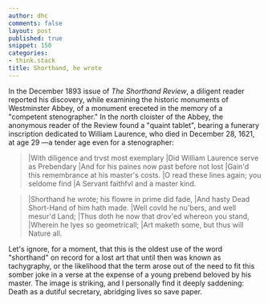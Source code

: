 ```yaml
---
author: dhc
comments: false
layout: post
published: true
snippet: 150
categories:
- think.stack
title: Shorthand, he wrote 
---
```


In the December 1893 issue of *The Shorthand Review*, a diligent reader reported his discovery, while examining the historic monuments of Westminster Abbey, of a monument ereceted in the memory of a "competent stenographer." In the north cloister of the Abbey, the anonymous reader of the Review found a "quaint tablet", bearing a funerary inscription dedicated to William Laurence, who died in December 28, 1621, at age 29 —a tender age even for a stenographer:

>|With diligence and trvst most exemplary
>|Did William Laurence serve as Prebendary
>|And for his paines now past before not lost
>|Gain'd this remembrance at his master's costs.
>|O read these lines again; you seldome find
>|A Servant faithfvl and a master kind.

>|Shorthand he wrote; his flowre in prime did fade,
>|And hasty Dead Short-Hand of him hath made.
>|Well covld he nu'bers, and well mesur'd Land;
>|Thus doth he now that drov'ed whereon you stand,
>|Wherein he lyes so geometricall;
>|Art maketh some, but thus will Nature all.

Let's ignore, for a moment, that this is the oldest use of the word "shorthand" on record for a lost art that until then was known as tachygraphy, or the likelihood that the term arose out of the need to fit this somber joke in a verse at the expense of a young prebend beloved by his master. The image is striking, and I personally find it deeply saddening: Death as a dutiful secretary, abridging lives so save paper.
